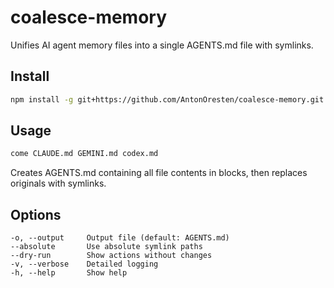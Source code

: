 # coalesce-memory

Unifies AI agent memory files into a single AGENTS.md file with symlinks.

## Install

```bash
npm install -g git+https://github.com/AntonOresten/coalesce-memory.git
```

## Usage

```bash
come CLAUDE.md GEMINI.md codex.md
```

Creates AGENTS.md containing all file contents in blocks, then replaces originals with symlinks.

## Options

```
-o, --output     Output file (default: AGENTS.md)
--absolute       Use absolute symlink paths
--dry-run        Show actions without changes
-v, --verbose    Detailed logging
-h, --help       Show help
```